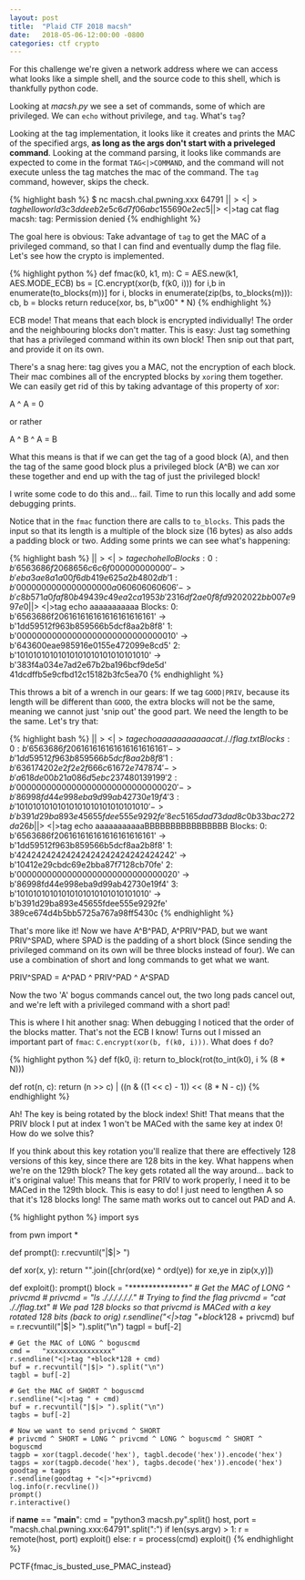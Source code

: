 ```yaml
---
layout: post
title:  "Plaid CTF 2018 macsh"
date:   2018-05-06-12:00:00 -0800
categories: ctf crypto
---
```

For this challenge we're given a network address where we can access what looks like a simple shell, and the source code to this shell, which is thankfully python code.

Looking at _macsh.py_ we see a set of commands, some of which are privileged. We can `echo` without privilege, and `tag`. What's `tag`?

Looking at the tag implementation, it looks like it creates and prints the MAC of the specified args, **as long as the args don't start with a priveleged command**. Looking at the command parsing, it looks like commands are expected to come in the format `TAG<|>COMMAND`, and the command will not execute unless the tag matches the mac of the command. The `tag` command, however, skips the check.

{% highlight bash %}
$ nc macsh.chal.pwning.xxx 64791
|$|> <|>tag hello world
3c3ddeeb2e5c6d7f06abc155690e2ec5
|$|> <|>tag cat flag
macsh: tag: Permission denied
{% endhighlight %}

The goal here is obvious: Take advantage of `tag` to get the MAC of a privileged command, so that I can find and eventually dump the flag file. Let's see how the crypto is implemented.

{% highlight python %}
def fmac(k0, k1, m):
    C = AES.new(k1, AES.MODE_ECB)
    bs = [C.encrypt(xor(b, f(k0, i))) for i,b in enumerate(to_blocks(m))]
    for i, blocks in enumerate(zip(bs, to_blocks(m))):
        cb, b = blocks
    return reduce(xor, bs, b"\x00" * N)
{% endhighlight %}

ECB mode! That means that each block is encrypted individually! The order and the neighbouring blocks don't matter. This is easy: Just tag something that has a privileged command within its own block! Then snip out that part, and provide it on its own.

There's a snag here: tag gives you a MAC, not the encryption of each block. Their mac combines all of the encrypted blocks by `xor`ing them together. We can easily get rid of this by taking advantage of this property of xor:

A ^ A = 0

or rather

A ^ B ^ A = B

What this means is that if we can get the tag of a good block (A), and then the tag of the same good block plus a privileged block (A^B) we can xor these together and end up with the tag of just the privileged block!

I write some code to do this and... fail. Time to run this locally and add some debugging prints.

Notice that in the `fmac` function there are calls to `to_blocks`. This pads the input so that its length is a multiple of the block size (16 bytes) as also adds a padding block or two. Adding some prints we can see what's happening:

{% highlight bash %}
|$|> <|>tag echo hello
Blocks:
0: b'6563686f2068656c6c6f000000000000' -> b'eba3ae8a1a00f6db419e625a2b4802db'
1: b'0000000000000000000a060606060606' -> b'c8b571a0faf80b49439c49ea2ca1953b'
2316df2ae0f8fd9202022bb007e997e0
|$|> <|>tag echo aaaaaaaaaaa
Blocks:
0: b'6563686f206161616161616161616161' -> b'1dd59512f963b859566b5dcf8aa2b8f8'
1: b'00000000000000000000000000000010' -> b'643600eae985916e0155e472099e8cd5'
2: b'10101010101010101010101010101010' -> b'383f4a034e7ad2e67b2ba196bcf9de5d'
41dcdffb5e9cfbd12c15182b3fc5ea70
{% endhighlight %}

This throws a bit of a wrench in our gears: If we tag `GOOD|PRIV`, because its length will be different than `GOOD`, the extra blocks will not be the same, meaning we cannot just 'snip out' the good part. We need the length to be the same. Let's try that:

{% highlight bash %}
|$|> <|>tag echo aaaaaaaaaaacat ././flag.txt
Blocks:
0: b'6563686f206161616161616161616161' -> b'1dd59512f963b859566b5dcf8aa2b8f8'
1: b'636174202e2f2e2f666c61672e747874' -> b'a618de00b21a086d5ebc237480139199'
2: b'00000000000000000000000000000020' -> b'86998fd44e998eba9d99ab42730e19f4'
3: b'10101010101010101010101010101010' -> b'b391d29ba893e45655fdee555e9292fe'
8ec5165dad73dad8c0b33bac272da26b
|$|> <|>tag echo aaaaaaaaaaaBBBBBBBBBBBBBBBB
Blocks:
0: b'6563686f206161616161616161616161' -> b'1dd59512f963b859566b5dcf8aa2b8f8'
1: b'42424242424242424242424242424242' -> b'10412e29cbdc69e2bba87f7128cb70fe'
2: b'00000000000000000000000000000020' -> b'86998fd44e998eba9d99ab42730e19f4'
3: b'10101010101010101010101010101010' -> b'b391d29ba893e45655fdee555e9292fe'
389ce674d4b5bb5725a767a98ff5430c
{% endhighlight %}

That's more like it! Now we have A^B^PAD, A^PRIV^PAD, but we want PRIV^SPAD, where SPAD is the padding of a short block (Since sending the privileged command on its own will be three blocks instead of four). We can use a combination of short and long commands to get what we want.

PRIV^SPAD = A^PAD ^ PRIV^PAD ^ A^SPAD

Now the two 'A' bogus commands cancel out, the two long pads cancel out, and we're left with a privileged command with a short pad!

This is where I hit another snag: When debugging I noticed that the order of the blocks matter. That's not the ECB I know! Turns out I missed an important part of `fmac`: `C.encrypt(xor(b, f(k0, i)))`. What does `f` do?

{% highlight python %}
def f(k0, i):
    return to_block(rot(to_int(k0), i % (8 * N)))

def rot(n, c):
    return (n >> c) | ((n & ((1 << c) - 1)) << (8 * N - c))
{% endhighlight %}

Ah! The key is being rotated by the block index! Shit! That means that the PRIV block I put at index 1 won't be MACed with the same key at index 0! How do we solve this?

If you think about this key rotation you'll realize that there are effectively 128 versions of this key, since there are 128 bits in the key. What happens when we're on the 129th block? The key gets rotated all the way around... back to it's original value! This means that for PRIV to work properly, I need it to be MACed in the 129th block. This is easy to do! I just need to lengthen A so that it's 128 blocks long! The same math works out to cancel out PAD and A.

{% highlight python %}
import sys

from pwn import *

def prompt():
    r.recvuntil("|$|> ")

def xor(x, y):
    return "".join([chr(ord(xe) ^ ord(ye)) for xe,ye in zip(x,y)])

def exploit():
    prompt()
    block = "****************"
    # Get the MAC of LONG ^ privcmd
    # privcmd =   "ls ././././././." # Trying to find the flag
    privcmd =   "cat ././flag.txt"
    # We pad 128 blocks so that privcmd is MACed with a key rotated 128 bits (back to orig)
    r.sendline("<|>tag "+block*128 + privcmd)
    buf = r.recvuntil("|$|> ").split("\n")
    tagpl = buf[-2]

    # Get the MAC of LONG ^ boguscmd
    cmd =   "xxxxxxxxxxxxxxxx"
    r.sendline("<|>tag "+block*128 + cmd)
    buf = r.recvuntil("|$|> ").split("\n")
    tagbl = buf[-2]

    # Get the MAC of SHORT ^ boguscmd
    r.sendline("<|>tag " + cmd)
    buf = r.recvuntil("|$|> ").split("\n")
    tagbs = buf[-2]

    # Now we want to send privcmd ^ SHORT
    # privcmd ^ SHORT = LONG ^ privcmd ^ LONG ^ boguscmd ^ SHORT ^ boguscmd
    tagpb = xor(tagpl.decode('hex'), tagbl.decode('hex')).encode('hex')
    tagps = xor(tagpb.decode('hex'), tagbs.decode('hex')).encode('hex')
    goodtag = tagps
    r.sendline(goodtag + "<|>"+privcmd)
    log.info(r.recvline())
    prompt()
    r.interactive()


if __name__ == "__main__":
    cmd = "python3 macsh.py".split()
    host, port = "macsh.chal.pwning.xxx:64791".split(":")
    if len(sys.argv) > 1:
        r = remote(host, port)
        exploit()
    else:
        r = process(cmd)
        exploit()
{% endhighlight %}

PCTF{fmac_is_busted_use_PMAC_instead}

